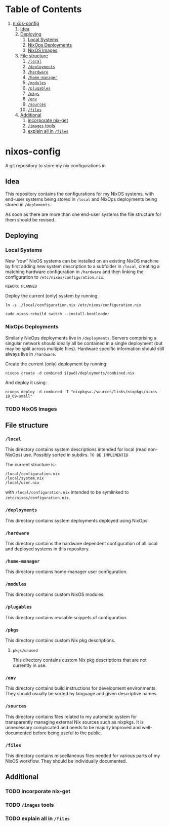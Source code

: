 
# Table of Contents

1.  [nixos-config](#org8d2c499)
    1.  [Idea](#orgc191403)
    2.  [Deploying](#orge6c1762)
        1.  [Local Systems](#org5d793ae)
        2.  [NixOps Deployments](#org9a14d51)
        3.  [NixOS Images](#orgf429429)
    3.  [File structure](#org00c0529)
        1.  [`/local`](#orgedeb08b)
        2.  [`/deployments`](#org966e8c8)
        3.  [`/hardware`](#org590bf22)
        4.  [`/home-manager`](#org1a20307)
        5.  [`/modules`](#org9c5d6d9)
        6.  [`/plugables`](#org7f9bfb0)
        7.  [`/pkgs`](#orgb4e1c1e)
        8.  [`/env`](#org9c3e79a)
        9.  [`/sources`](#orgd9c71ce)
        10. [`/files`](#org091aac0)
    4.  [Additional](#orgc75894f)
        1.  [incorporate nix-get](#orgc29ed69)
        2.  [`/images` tools](#org2742cf9)
        3.  [explain all in `/files`](#org3ce55a8)


<a id="org8d2c499"></a>

# nixos-config

A git repository to store my nix configurations in


<a id="orgc191403"></a>

## Idea

This repository contains the configurations for my NixOS systems, with end-user systems being stored in `/local` and NixOps deployments being stored in `/deploments`.

As soon as there are more than one end-user systems the file structure for them should be revised.


<a id="orge6c1762"></a>

## Deploying


<a id="org5d793ae"></a>

### Local Systems

New *"raw"* NixOS systems can be installed on an existing NixOS machine by first adding new system description to a subfolder in `/local`, creating a matching hardware configuration in `/hardware` and then linking the configuration to `/etc/nixos/configuration.nix`.

`REWORK PLANNED`

Deploy the current (only) system by running:

    ln -s ./local/configuration.nix /etc/nixos/configuration.nix
    
    sudo nixos-rebuild switch --install-bootloader


<a id="org9a14d51"></a>

### NixOps Deployments

Similarly NixOps deployments live in `/deployments`. Servers comprising a singular network should ideally all be contained in a single deployment (but may be split across multiple files). Hardware specific information should still always live in `/hardware`.

Create the current (only) deployment by running:

    nixops create -d combined $(pwd)/deployments/combined.nix

And deploy it using:

    nixops deploy -d combined -I "nixpkgs=./sources/links/nixpkgs/nixos-18_09-small"


<a id="orgf429429"></a>

### TODO NixOS Images


<a id="org00c0529"></a>

## File structure


<a id="orgedeb08b"></a>

### `/local`

This directory contains system descriptions intended for local (read non-NixOps) use. Possibly sorted in subdirs. `TO BE IMPLEMENTED`

The current structure is:

    /local/configuration.nix
    /local/system.nix
    /local/user.nix

with `/local/configuration.nix` intended to be symlinked to `/etc/nixos/configuration.nix`.


<a id="org966e8c8"></a>

### `/deployments`

This directory contains system deployments deployed using NixOps.


<a id="org590bf22"></a>

### `/hardware`

This directory contains the hardware dependent configuration of all local and deployed systems in this repository.


<a id="org1a20307"></a>

### `/home-manager`

This directory contains home-manager user configuration.


<a id="org9c5d6d9"></a>

### `/modules`

This directory contains custom NixOS modules.


<a id="org7f9bfb0"></a>

### `/plugables`

This directory contains reusable snippets of configuration.


<a id="orgb4e1c1e"></a>

### `/pkgs`

This directory contains custom Nix pkg descriptions.

1.  `pkgs/unused`

    This directory contains custom Nix pkg descriptions that are not currently in use.


<a id="org9c3e79a"></a>

### `/env`

This directory contains build instructions for development environments. They should usually be sorted by language and given descriptive names.


<a id="orgd9c71ce"></a>

### `/sources`

This directory contains files related to my automatic system for transparently managing external Nix sources such as nixpkgs.
It is unnecessary complicated and needs to be majorly improved and well-documented before being useful to the public.


<a id="org091aac0"></a>

### `/files`

This directory contains miscellaneous files needed for various parts of my NixOS workflow. They should be individually documented.


<a id="orgc75894f"></a>

## Additional


<a id="orgc29ed69"></a>

### TODO incorporate nix-get


<a id="org2742cf9"></a>

### TODO `/images` tools


<a id="org3ce55a8"></a>

### TODO explain all in `/files`

